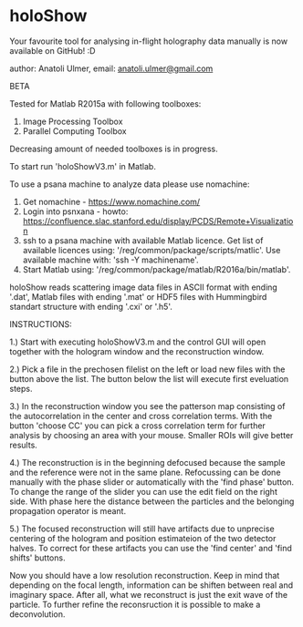 # holoShow
Your favourite tool for analysing in-flight holography data manually is now available on GitHub! :D

author: Anatoli Ulmer,
email: anatoli.ulmer@gmail.com

BETA

Tested for Matlab R2015a with following toolboxes:

1. Image Processing Toolbox
2. Parallel Computing Toolbox

Decreasing amount of needed toolboxes is in progress.

To start run 'holoShowV3.m' in Matlab. 

To use a psana machine to analyze data please use nomachine:
  1. Get nomachine - https://www.nomachine.com/
  2. Login into psnxana - howto: https://confluence.slac.stanford.edu/display/PCDS/Remote+Visualization
  3. ssh to a psana machine with available Matlab licence. 
  Get list of available licences using: '/reg/common/package/scripts/matlic'.
  Use available machine with: 'ssh -Y machinename'.
  4. Start Matlab using: '/reg/common/package/matlab/R2016a/bin/matlab'.

holoShow reads scattering image data files in ASCII format with ending '.dat', Matlab files with ending '.mat' or HDF5 files with Hummingbird standart structure with ending '.cxi' or '.h5'.


INSTRUCTIONS:

1.) Start with executing holoShowV3.m and the control GUI will open together with the hologram window and the reconstruction window.

2.) Pick a file in the prechosen filelist on the left or load new files with the button above the list. The button below the list will execute first eveluation steps.

3.) In the reconstruction window you see the patterson map consisting of the autocorrelation in the center and cross correlation terms. With the button 'choose CC' you can pick a cross correlation term for further analysis by choosing an area with your mouse. Smaller ROIs will give better results.

4.) The reconstruction is in the beginning defocused because the sample and the reference were not in the same plane. Refocussing can be done manually with the phase slider or automatically with the 'find phase' button. To change the range of the slider you can use the edit field on the right side. With phase here the distance between the particles and the belonging propagation operator is meant.

5.) The focused reconstruction will still have artifacts due to unprecise centering of the hologram and position estimateion of the two detector halves. To correct for these artifacts you can use the 'find center' and 'find shifts' buttons.


Now you should have a low resolution reconstruction. Keep in mind that depending on the focal length, information can be shiften between real and imaginary space. After all, what we reconstruct is just the exit wave of the particle. To further refine the reconsruction it is possible to make a deconvolution.
